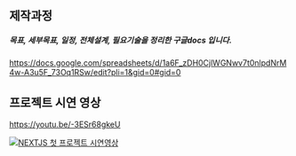 ## 제작과정
##### 목표, 세부목표, 일정, 전체설계, 필요기술을 정리한 구글docs 입니다.
https://docs.google.com/spreadsheets/d/1a6F_zDH0CjlWGNwv7t0nlpdNrM4w-A3u5F_73Oq1RSw/edit?pli=1&gid=0#gid=0


## 프로젝트 시연 영상
https://youtu.be/-3ESr68gkeU

[![NEXTJS 첫 프로젝트 시연영상](http://img.youtube.com/vi/-3ESr68gkeU/0.jpg)](https://youtu.be/-3ESr68gkeU?t=0s) 
